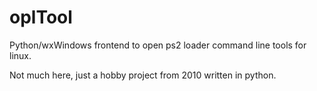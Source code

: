 oplTool
=======

Python/wxWindows frontend to open ps2 loader command line tools for linux.

Not much here, just a hobby project from 2010 written in python.

